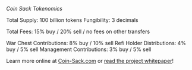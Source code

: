 *Coin Sack Tokenomics*

Total Supply: 100 billion tokens
Fungibility: 3 decimals

Total Fees: 15% buy / 20% sell / no fees on other transfers

War Chest Contributions: 8% buy / 10% sell
Refi Holder Distributions: 4% buy / 5% sell
Management Contributions: 3% buy / 5% sell


Learn more online at [Coin-Sack.com](https://coin-sack.com/) or [read the project whitepaper](https://www.coin-sack.com/whitepaper/)!